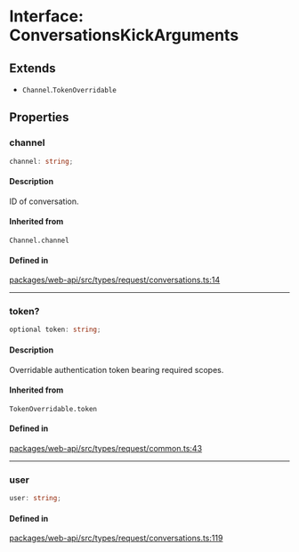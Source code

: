 # Interface: ConversationsKickArguments

## Extends

- `Channel`.`TokenOverridable`

## Properties

### channel

```ts
channel: string;
```

#### Description

ID of conversation.

#### Inherited from

`Channel.channel`

#### Defined in

[packages/web-api/src/types/request/conversations.ts:14](https://github.com/slackapi/node-slack-sdk/blob/main/packages/web-api/src/types/request/conversations.ts#L14)

***

### token?

```ts
optional token: string;
```

#### Description

Overridable authentication token bearing required scopes.

#### Inherited from

`TokenOverridable.token`

#### Defined in

[packages/web-api/src/types/request/common.ts:43](https://github.com/slackapi/node-slack-sdk/blob/main/packages/web-api/src/types/request/common.ts#L43)

***

### user

```ts
user: string;
```

#### Defined in

[packages/web-api/src/types/request/conversations.ts:119](https://github.com/slackapi/node-slack-sdk/blob/main/packages/web-api/src/types/request/conversations.ts#L119)
